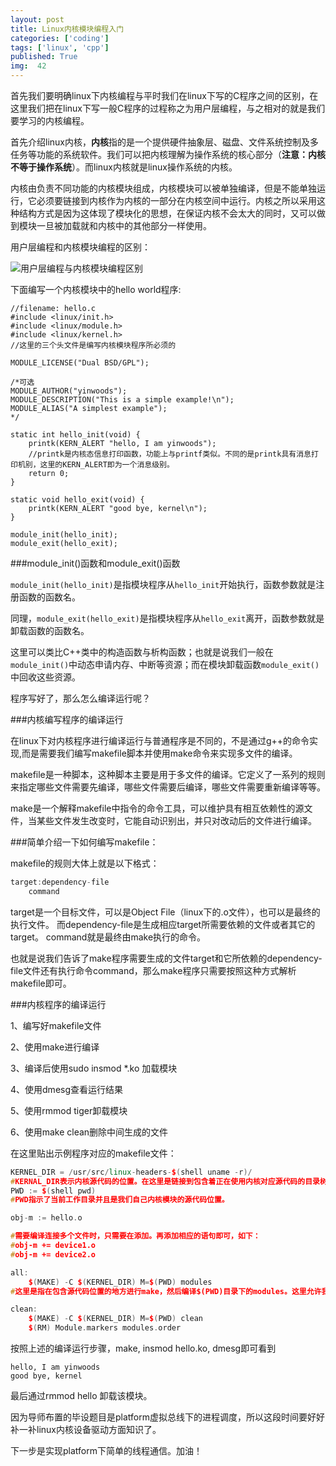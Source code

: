 ```yaml
---
layout: post
title: Linux内核模块编程入门
categories: ['coding']
tags: ['linux', 'cpp']
published: True
img:  42
---
```


首先我们要明确linux下内核编程与平时我们在linux下写的C程序之间的区别，在这里我们把在linux下写一般C程序的过程称之为用户层编程，与之相对的就是我们要学习的内核编程。

首先介绍linux内核，**内核**指的是一个提供硬件抽象层、磁盘、文件系统控制及多任务等功能的系统软件。我们可以把内核理解为操作系统的核心部分（**注意：内核不等于操作系统**）。而linux内核就是linux操作系统的内核。

内核由负责不同功能的内核模块组成，内核模块可以被单独编译，但是不能单独运行，它必须要链接到内核作为内核的一部分在内核空间中运行。内核之所以采用这种结构方式是因为这体现了模块化的思想，在保证内核不会太大的同时，又可以做到模块一旦被加载就和内核中的其他部分一样使用。

用户层编程和内核模块编程的区别：

![用户层编程与内核模块编程区别](http://7xlnl2.com1.z0.glb.clouddn.com/post42-difference.jpg)

下面编写一个内核模块中的hello world程序:

```
//filename: hello.c
#include <linux/init.h>
#include <linux/module.h>
#include <linux/kernel.h>
//这里的三个头文件是编写内核模块程序所必须的

MODULE_LICENSE("Dual BSD/GPL");

/*可选
MODULE_AUTHOR("yinwoods");
MODULE_DESCRIPTION("This is a simple example!\n");
MODULE_ALIAS("A simplest example");
*/

static int hello_init(void) {
    printk(KERN_ALERT "hello, I am yinwoods");
    //printk是内核态信息打印函数，功能上与printf类似。不同的是printk具有消息打印机别，这里的KERN_ALERT即为一个消息级别。
    return 0;
}

static void hello_exit(void) {
    printk(KERN_ALERT "good bye, kernel\n");
}

module_init(hello_init);
module_exit(hello_exit);
```

###module\_init()函数和module\_exit()函数

`module_init(hello_init)`是指模块程序从`hello_init`开始执行，函数参数就是注册函数的函数名。

同理，`module_exit(hello_exit)`是指模块程序从`hello_exit`离开，函数参数就是卸载函数的函数名。

这里可以类比C++类中的构造函数与析构函数；也就是说我们一般在`module_init()`中动态申请内存、中断等资源；而在模块卸载函数`module_exit()`中回收这些资源。

程序写好了，那么怎么编译运行呢？

###内核编写程序的编译运行

在linux下对内核程序进行编译运行与普通程序是不同的，不是通过g++的命令实现,而是需要我们编写makefile脚本并使用make命令来实现多文件的编译。

makefile是一种脚本，这种脚本主要是用于多文件的编译。它定义了一系列的规则来指定哪些文件需要先编译，哪些文件需要后编译，哪些文件需要重新编译等等。

make是一个解释makefile中指令的命令工具，可以维护具有相互依赖性的源文件，当某些文件发生改变时，它能自动识别出，并只对改动后的文件进行编译。

###简单介绍一下如何编写makefile：

makefile的规则大体上就是以下格式：

```CPP
target:dependency-file
    command
```

target是一个目标文件，可以是Object File（linux下的.o文件），也可以是最终的执行文件。
而dependency-file是生成相应target所需要依赖的文件或者其它的target。
command就是最终由make执行的命令。

也就是说我们告诉了make程序需要生成的文件target和它所依赖的dependency-file文件还有执行命令command，那么make程序只需要按照这种方式解析makefile即可。

###内核程序的编译运行

1、编写好makefile文件

2、使用make进行编译

3、编译后使用sudo insmod *.ko 加载模块

4、使用dmesg查看运行结果

5、使用rmmod tiger卸载模块

6、使用make clean删除中间生成的文件

在这里贴出示例程序对应的makefile文件：

```CPP
KERNEL_DIR = /usr/src/linux-headers-$(shell uname -r)/
#KERNAL_DIR表示内核源代码的位置。在这里是链接到包含着正在使用内核对应源代码的目录树位置。
PWD := $(shell pwd)
#PWD指示了当前工作目录并且是我们自己内核模块的源代码位置。

obj-m := hello.o

#需要编译连接多个文件时，只需要在添加。再添加相应的语句即可，如下：
#obj-m += device1.o
#obj-m += device2.o

all:
	$(MAKE) -C $(KERNEL_DIR) M=$(PWD) modules
#这里是指在包含源代码位置的地方进行make，然后编译$(PWD)目录下的modules。这里允许我们使用所有定义在内核源代码树下的所有规则来编译我们的内核模块。

clean:
	$(MAKE) -C $(KERNEL_DIR) M=$(PWD) clean
	$(RM) Module.markers modules.order
```

按照上述的编译运行步骤，make, insmod hello.ko, dmesg即可看到

```
hello, I am yinwoods
good bye, kernel
```

最后通过rmmod hello 卸载该模块。

因为导师布置的毕设题目是platform虚拟总线下的进程调度，所以这段时间要好好补一补linux内核设备驱动方面知识了。

下一步是实现platform下简单的线程通信。加油！